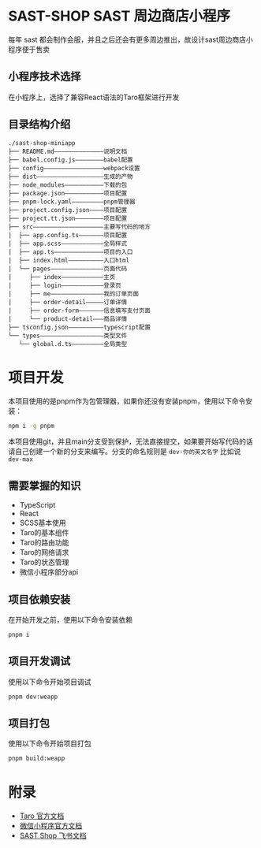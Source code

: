 # SAST-SHOP SAST 周边商店小程序
每年 sast 都会制作会服，并且之后还会有更多周边推出，故设计sast周边商店小程序便于售卖

## 小程序技术选择
在小程序上，选择了兼容React语法的Taro框架进行开发

## 目录结构介绍
```
./sast-shop-miniapp
├── README.md——————————————说明文档
├── babel.config.js————————babel配置
├── config—————————————————webpack设置
├── dist———————————————————生成的产物
├── node_modules———————————下载的包
├── package.json———————————项目配置
├── pnpm-lock.yaml—————————pnpm管理器
├── project.config.json————项目配置
├── project.tt.json————————项目配置
├── src————————————————————主要写代码的地方
|  ├── app.config.ts———————项目配置
|  ├── app.scss————————————全局样式
|  ├── app.ts——————————————项目的入口
|  ├── index.html——————————入口html
|  └── pages———————————————页面代码
|     ├── index————————————主页
|     ├── login————————————登录页
|     ├── me———————————————我的订单页面
|     ├── order-detail—————订单详情
|     ├── order-form———————信息填写支付页面
|     └── product-detail———商品详情
├── tsconfig.json——————————typescript配置
└── types——————————————————类型文件
   └── global.d.ts—————————全局类型
```

# 项目开发
本项目使用的是pnpm作为包管理器，如果你还没有安装pnpm，使用以下命令安装：
```bash
npm i -g pnpm
```
本项目使用git，并且main分支受到保护，无法直接提交，如果要开始写代码的话请自己创建一个新的分支来编写。分支的命名规则是 `dev-你的英文名字` 比如说 `dev-max`

## 需要掌握的知识
- TypeScript
- React
- SCSS基本使用
- Taro的基本组件
- Taro的路由功能
- Taro的网络请求
- Taro的状态管理
- 微信小程序部分api

## 项目依赖安装
在开始开发之前，使用以下命令安装依赖
```bash
pnpm i
```
## 项目开发调试
使用以下命令开始项目调试
```bash
pnpm dev:weapp
```

## 项目打包
使用以下命令开始项目打包
```bash
pnpm build:weapp
```

# 附录
- [Taro 官方文档](https://docs.taro.zone/docs/)
- [微信小程序官方文档](https://developers.weixin.qq.com/miniprogram/dev/framework/)
- [SAST Shop 飞书文档](https://njuptsast.feishu.cn/wiki/wikcn4LfQWNebHdNEQUIuToaf5d)